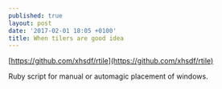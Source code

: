 ```yaml
---
published: true
layout: post
date: '2017-02-01 18:05 +0100'
title: When tilers are good idea
---
```

[https://github.com/xhsdf/rtile](https://github.com/xhsdf/rtile)

Ruby script for manual or automagic placement of windows.
